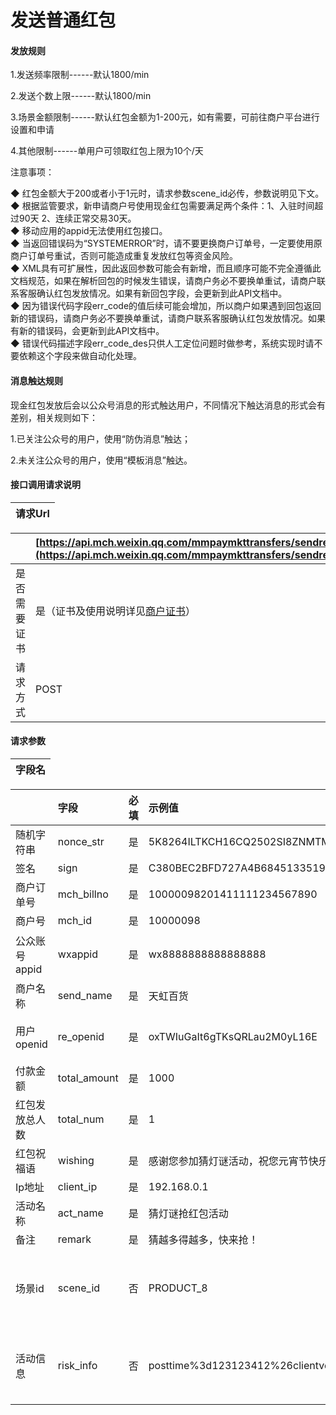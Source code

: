 # 发送普通红包

#### 发放规则

1.发送频率限制------默认1800/min

2.发送个数上限------默认1800/min

3.场景金额限制------默认红包金额为1-200元，如有需要，可前往商户平台进行设置和申请

4.其他限制------单用户可领取红包上限为10个/天

注意事项：

◆ 红包金额大于200或者小于1元时，请求参数scene\_id必传，参数说明见下文。  
◆ 根据监管要求，新申请商户号使用现金红包需要满足两个条件：1、入驻时间超过90天 2、连续正常交易30天。  
◆ 移动应用的appid无法使用红包接口。  
◆ 当返回错误码为“SYSTEMERROR”时，请不要更换商户订单号，一定要使用原商户订单号重试，否则可能造成重复发放红包等资金风险。  
◆ XML具有可扩展性，因此返回参数可能会有新增，而且顺序可能不完全遵循此文档规范，如果在解析回包的时候发生错误，请商户务必不要换单重试，请商户联系客服确认红包发放情况。如果有新回包字段，会更新到此API文档中。  
◆ 因为错误代码字段err\_code的值后续可能会增加，所以商户如果遇到回包返回新的错误码，请商户务必不要换单重试，请商户联系客服确认红包发放情况。如果有新的错误码，会更新到此API文档中。  
◆ 错误代码描述字段err\_code\_des只供人工定位问题时做参考，系统实现时请不要依赖这个字段来做自动化处理。

#### 消息触达规则

现金红包发放后会以公众号消息的形式触达用户，不同情况下触达消息的形式会有差别，相关规则如下：

1.已关注公众号的用户，使用“防伪消息”触达；

2.未关注公众号的用户，使用“模板消息”触达。

#### 接口调用请求说明

| 请求Url |
| :--- |


|  | [https://api.mch.weixin.qq.com/mmpaymkttransfers/sendredpack](https://api.mch.weixin.qq.com/mmpaymkttransfers/sendredpack) |
| :--- | :--- |
| 是否需要证书 | 是（证书及使用说明详见[商户证书](https://pay.weixin.qq.com/wiki/doc/api/tools/cash_coupon.php?chapter=4_3)） |
| 请求方式 | POST |



#### 请求参数

| 字段名 |
| :--- |


|  | 字段 | 必填 | 示例值 | 类型 | 说明 |
| :--- | :--- | :--- | :--- | :--- | :--- |
| 随机字符串 | nonce\_str | 是 | 5K8264ILTKCH16CQ2502SI8ZNMTM67VS | String\(32\) | 随机字符串，不长于32位 |
| 签名 | sign | 是 | C380BEC2BFD727A4B6845133519F3AD6 | String\(32\) | 详见[签名生成算法](https://pay.weixin.qq.com/wiki/doc/api/tools/cash_coupon.php?chapter=4_3) |
| 商户订单号 | mch\_billno | 是 | 10000098201411111234567890 | String\(28\) | 商户订单号（每个订单号必须唯一。取值范围：0~9，a~z，A~Z）接口根据商户订单号支持重入，如出现超时可再调用。 |
| 商户号 | mch\_id | 是 | 10000098 | String\(32\) | 微信支付分配的商户号 |
| 公众账号appid | wxappid | 是 | wx8888888888888888 | String\(32\) | 微信分配的公众账号ID（企业号corpid即为此appId）。在微信开放平台（open.weixin.qq.com）申请的移动应用appid无法使用该接口。 |
| 商户名称 | send\_name | 是 | 天虹百货 | String\(32\) | 红包发送者名称注意：敏感词会被转义成字符\* |
| 用户openid | re\_openid | 是 | oxTWIuGaIt6gTKsQRLau2M0yL16E | String\(32\) | 接受红包的用户openidopenid为用户在wxappid下的唯一标识（获取openid参见微信公众平台开发者文档：[网页授权获取用户基本信息](http://mp.weixin.qq.com/wiki/4/9ac2e7b1f1d22e9e57260f6553822520.html)） |
| 付款金额 | total\_amount | 是 | 1000 | int | 付款金额，单位分 |
| 红包发放总人数 | total\_num | 是 | 1 | int | 红包发放总人数total\_num=1 |
| 红包祝福语 | wishing | 是 | 感谢您参加猜灯谜活动，祝您元宵节快乐！ | String\(128\) | 红包祝福语注意：敏感词会被转义成字符\* |
| Ip地址 | client\_ip | 是 | 192.168.0.1 | String\(15\) | 调用接口的机器Ip地址 |
| 活动名称 | act\_name | 是 | 猜灯谜抢红包活动 | String\(32\) | 活动名称注意：敏感词会被转义成字符\* |
| 备注 | remark | 是 | 猜越多得越多，快来抢！ | String\(256\) | 备注信息 |
| 场景id | scene\_id | 否 | PRODUCT\_8 | String\(32\) | 发放红包使用场景，红包金额大于200或者小于1元时必传PRODUCT\_1:商品促销PRODUCT\_2:抽奖PRODUCT\_3:虚拟物品兑奖 PRODUCT\_4:企业内部福利PRODUCT\_5:渠道分润PRODUCT\_6:保险回馈PRODUCT\_7:彩票派奖PRODUCT\_8:税务刮奖 |
| 活动信息 | risk\_info | 否 | posttime%3d123123412%26clientversion%3d234134%26mobile%3d122344545%26deviceid%3dIOS | String\(128\) | posttime:用户操作的时间戳mobile:业务系统账号的手机号，国家代码-手机号。不需要+号deviceid :mac 地址或者设备唯一标识 clientversion :用户操作的客户端版本把值为非空的信息用key=value进行拼接，再进行urlencodeurlencode\(posttime=xx& mobile =xx&deviceid=xx\) |





















